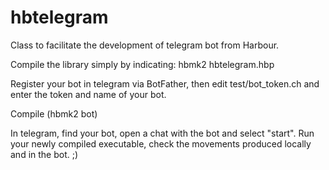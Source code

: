 # hbtelegram
Class to facilitate the development of telegram bot from Harbour.

Compile the library simply by indicating: 
hbmk2 hbtelegram.hbp

Register your bot in telegram via BotFather, then edit test/bot_token.ch and enter the token and name of your bot.

Compile (hbmk2 bot)

In telegram, find your bot, open a chat with the bot and select "start". Run your newly compiled executable, check the movements produced locally and in the bot. ;)
